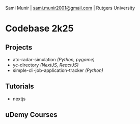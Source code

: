 Sami Munir | sami.munir2001@gmail.com | Rutgers University
# Codebase 2k25
## Projects
* atc-radar-simulation *(Python, pygame)*
* yc-directory *(NextJS, ReactJS)*
* simple-cli-job-application-tracker *(Python)*
## Tutorials
* nextjs
## uDemy Courses